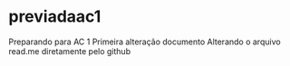 # previadaac1
Preparando para AC 1
Primeira alteração documento
Alterando o arquivo read.me diretamente pelo github
